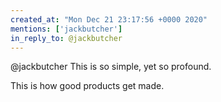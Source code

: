 ```yaml
---
created_at: "Mon Dec 21 23:17:56 +0000 2020"
mentions: ['jackbutcher']
in_reply_to: @jackbutcher
---
```


@jackbutcher This is so simple, yet so profound.

This is how good products get made.